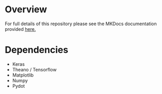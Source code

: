 # Overview

For full details of this repository please see the MKDocs documentation provided [here.]()

# Dependencies

*   Keras
*   Theano / Tensorflow
*   Matplotlib
*   Numpy
*   Pydot
